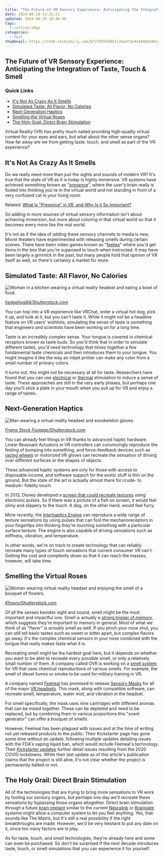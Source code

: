 ```yaml
---
title: "The Future of VR Sensory Experience: Anticipating the Integration of Taste, Touch & Smell"
date: 2024-08-28 13:25:21
updated: 2024-08-29 10:46:48
tags:
  - cutting-edge
categories:
  - tech
thumbnail: https://thmb.techidaily.com/bf2709550851c34ad73e4e10402b84c4b2a66d4794566cc36dae676c4f05bd25.jpg
---
```


## The Future of VR Sensory Experience: Anticipating the Integration of Taste, Touch & Smell

### Quick Links

* [It's Not As Crazy As It Smells](https://sim-unlock.techidaily.com/tutorial-to-change-motorola-edge-40-neo-imei-without-root-a-comprehensive-guide-by-drfone-android/)
* [Simulated Taste: All Flavor, No Calories](https://fox-direct.techidaily.com/new-in-2024-open-source-game-tunes-library-web/)
* [Next-Generation Haptics](https://sim-unlock.techidaily.com/the-6-best-sim-unlock-services-that-actually-work-on-your-oneplus-ace-2-device-by-drfone-android/)
* [Smelling the Virtual Roses](https://facebook-video-content.techidaily.com/new-in-2024-perfect-your-social-media-presence-wirecast-streaming-tips/)
* [The Holy Grail: Direct Brain Stimulation](https://games-able.techidaily.com/sonic-sleuths-find-your-melodic-match-with-mobile-gaming/)

 Virtual Reality (VR) has pretty much nailed providing high-quality virtual content for your eyes and ears, but what about the other sense organs? How far away are we from getting taste, touch, and smell as part of the VR experience?

##  It's Not As Crazy As It Smells

 Do we really need more than just the sights and sounds of modern VR? It's true that the state of VR as it is today is highly immersive. VR systems have achieved something known as "[presence](https://change-location.techidaily.com/in-2024-how-to-come-up-with-the-best-pokemon-team-on-samsung-galaxy-f34-5g-drfone-by-drfone-virtual-android/)", where the user's brain really is fooled into thinking you're in the virtual world and not standing in front of a very confused cat in your living room.

Related: [What Is "Presence" in VR, and Why Is it So Important?](https://change-location.techidaily.com/in-2024-how-to-come-up-with-the-best-pokemon-team-on-samsung-galaxy-f34-5g-drfone-by-drfone-virtual-android/) 

 So adding in more sources of virtual sensory information isn't about achieving immersion, but more about coloring in that virtual world so that it becomes every more like the real world.

 It's not as if the idea of adding these sensory channels to media is new. Movie theaters have experimented with releasing smells during certain scenes. There have been video games known as "[feelies](https://www.pcgamer.com/boxes-feelies-and-the-good-old-days-of-pc-gaming/)" where you'd get items in the box that you're supposed to touch when instructed. It may have been largely a gimmick in the past, but many people hold that opinion of VR itself as well, so there's certainly a market for more.

##  Simulated Taste: All Flavor, No Calories

![Woman in a kitchen wearing a virtual reality headset and eating a bowl of food.](https://static1.howtogeekimages.com/wordpress/wp-content/uploads/2022/06/woman-virtual-reality-headset-eating-food.jpg) 

_[hedgehog94/Shutterstock.com](https://www.shutterstock.com/image-photo/beautiful-attractive-young-woman-eating-healthy-696003394)_

 You can hop into a VR experience like VRChat, order a virtual hot dog, pick it up, and look at it, but you can't taste it. While it might not be a headline feature on VR users' wishlists, simulating the sense of taste is something that engineers and scientists have been working on for a long time.

 Taste is an incredibly complex sense. Your tongue is covered in chemical receptors known as taste buds. So you'd think that in order to simulate different tastes, you'd need technology that mixes together a few fundamental taste chemicals and then introduces them to your tongue. You might imagine it like the way an inkjet printer can make any color from a small number of primary colors.

 It turns out, this might not be necessary at all for taste. Researchers have found that you can use [electrical](https://www.anrdoezrs.net/links/3607085/type/dlg/sid/UUhtgUeUpU205426/https://link.springer.com/chapter/10.1007/978-3-030-50020-7%5F24?error=cookies%5Fnot%5Fsupported&code=0b61a435-5956-4e83-a25c-20b91b6edcf3) or [thermal](https://www.nature.com/articles/35002581) stimulation to induce a sense of taste. These approaches are still in the very early phases, but perhaps one day you'll stick a plate in your mouth when you suit up for VR and enjoy a range of tastes.

##  Next-Generation Haptics

![Man wearing a virtual reality headset and exoskeleton gloves.](https://static1.howtogeekimages.com/wordpress/wp-content/uploads/2022/06/man-virtual-reality-headset-gloves-touch.jpg) 

_[Frame Stock Footage/Shutterstock.com](https://www.shutterstock.com/image-photo/medium-shot-man-lying-bed-using-1367032724)_

 You can already feel things in VR thanks to advanced haptic hardware. Linear Resonant Actuators in VR controllers can convincingly reproduce the feeling of bumping into something, and force-feedback devices such as [racing wheels](https://www.lifesavvy.com/reviews/the-best-racing-wheels-with-accurate-range-of-motion/) or motorized VR gloves can recreate the sensation of driving over different surfaces or the shapes of objects.

 These advanced haptic systems are only for those with access to disposable income, and software support for the exotic stuff is thin on the ground. But the state of the art is actually almost there for crude- to medium- fidelity touch.

 In 2013, Disney developed a [screen that could recreate textures](https://www.washingtonpost.com/news/the-switch/wp/2013/10/08/disney-invents-touchscreen-that-lets-you-feel-textures/) using electronic pulses. So if there was a picture of a fish on screen, it would feel slimy and slippery to the touch. A dog, on the other hand, would feel furry.

 More recently, the [Interhaptics Engine](https://interhaptics.medium.com/how-to-create-digital-haptic-texture-17f0be5e7bed) can reproduce a wide range of texture sensations by using pulses that can fool the mechanoreceptors in your fingertips into thinking they're touching something with a particular surface texture. The engine is also capable of driving sensations such as stiffness, vibration, and temperature.

 In other words, we're on track to create technology that can reliably recreate many types of touch sensations that current consumer VR can't. Getting the cost and complexity down so that it can reach the masses, however, will take time.

##  Smelling the Virtual Roses

![Woman wearing virtual reality headset and enjoying the smell of a bouquet of flowers.](https://static1.howtogeekimages.com/wordpress/wp-content/uploads/2022/06/woman-virtual-reality-headset-flower-bouquet.jpg) 

_[Khosro/Shutterstock.com](https://www.shutterstock.com/image-photo/lovely-girl-vr-glasses-headset-enjoying-1780967699)_

 Of all the senses besides sight and sound, smell might be the most important and impactful one. Smell is actually a [strong trigger of memory](https://news.harvard.edu/gazette/story/2020/02/how-scent-emotion-and-memory-are-intertwined-and-exploited/), which suggests they're important to memory in general. Most of what we think of as "flavor" is actually smell as well. If you pinch your nose shut, you can still tell basic tastes such as sweet or bitter apart, but complex flavors go away. It's the complex chemical sensors in your nose combined with the tongue that really makes taste what it is.

 Recreating smell might be the hardest goal here, but it depends on whether you want to be able to recreate every possible smell, or only a relatively small number of them. A company called OVR is working on a [smell system](https://www.wbur.org/news/2022/03/14/virtual-reality-smell-ovr-technology) for VR that uses chemical reproductions of various smells. For example, the smell of diesel fumes or smoke to be used for military training in VR.

 A company named [Feelreal](https://feelreal.com/) has promised to release [Sensory Masks](https://feelreal.com/product/feelreal-mask-for-oculus-quest/) for all of the major [VR headsets](https://vp-tips.techidaily.com/visual-harmony-ios-and-macos-photoviewer-blend/). This mask, along with compatible software, can recreate smell, temperature, water mist, and vibration in the headset.

 For smell specifically, the mask uses nine cartridges with different aromas that can be mixed together. These can be depleted and need to be replaced, but by combining them in various proportions this "scent generator" can offer a bouquet of smells.

 However, Feelreal has been plagued with issues and at the time of writing not yet released products to the public. Their Kickstarter page has gone some time without an update, following multiple updates detailing issues with the FDA's vaping liquid ban, which would include Feelreal's technology. Their [Kickstarter updates](https://www.kickstarter.com/projects/feelreal/feelreal) further detail issues resulting from the 2020 COVID lockdowns. While their last update as of this article's publication claims that the project is still alive, it's not clear whether the project is permanently halted or not.

##  The Holy Grail: Direct Brain Stimulation

 All of the technologies that are trying to bring more sensations to VR work by fooling our sensory organs, but perhaps one day we'll recreate these sensations by bypassing those organs altogether. Direct brain stimulation through a future [brain implant](https://facebook-record-videos.techidaily.com/new-2024-approved-essential-video-concepts-fueling-creativity-in-youtube-channels/) similar to the current [Neuralink](https://neuralink.com) or [Braingate](https://www.braingate.org) systems might allow a computer system to let you feel anything. Yes, that sounds like The Matrix, but it's still a real possibility if the right breakthroughs are made. However, we'd be very hesitant to put any date on it, since too many factors are in play.

 As for taste, touch, and smell technologies, they're already here and some can even be purchased. So don't be surprised if the next decade introduces taste, touch, or smell simulations that you can experience it for yourself.

<ins class="adsbygoogle"
     style="display:block"
     data-ad-format="autorelaxed"
     data-ad-client="ca-pub-7571918770474297"
     data-ad-slot="1223367746"></ins>



<ins class="adsbygoogle"
     style="display:block"
     data-ad-client="ca-pub-7571918770474297"
     data-ad-slot="8358498916"
     data-ad-format="auto"
     data-full-width-responsive="true"></ins>
